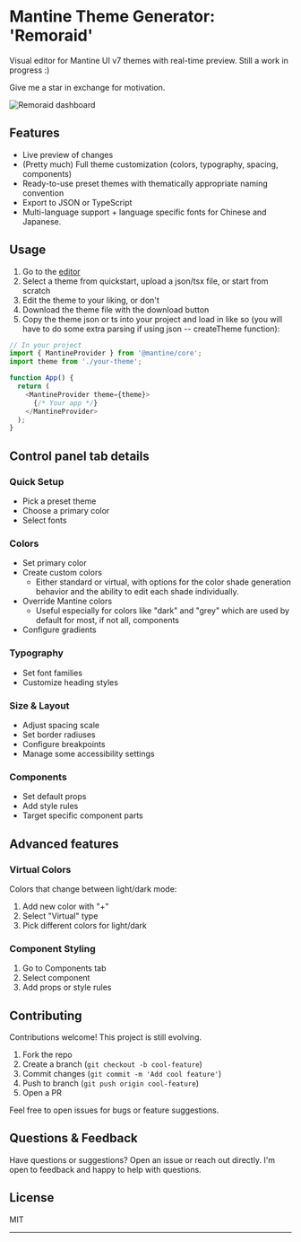 # Mantine Theme Generator: 'Remoraid'

Visual editor for Mantine UI v7 themes with real-time preview. Still a work in progress :)

Give me a star in exchange for motivation.

![Remoraid dashboard](/readme-files/remoraid.png)

## Features

- Live preview of changes
- (Pretty much) Full theme customization (colors, typography, spacing, components)
- Ready-to-use preset themes with thematically appropriate naming convention
- Export to JSON or TypeScript
- Multi-language support + language specific fonts for Chinese and Japanese.

## Usage

1. Go to the [editor](https://kahvilei.github.io/mantine-theme-generator/)
2. Select a theme from quickstart, upload a json/tsx file, or start from scratch
3. Edit the theme to your liking, or don't
4. Download the theme file with the download button
5. Copy the theme json or ts into your project and load in like so (you will have to do some extra parsing if using json -- createTheme function):

```typescript
// In your project
import { MantineProvider } from '@mantine/core';
import theme from './your-theme';

function App() {
  return (
    <MantineProvider theme={theme}>
      {/* Your app */}
    </MantineProvider>
  );
}
```

## Control panel tab details

### Quick Setup
- Pick a preset theme
- Choose a primary color
- Select fonts

### Colors
- Set primary color
- Create custom colors
  - Either standard or virtual, with options for the color shade generation behavior and the ability to edit each shade individually.
- Override Mantine colors
  - Useful especially for colors like "dark" and "grey" which are used by default for most, if not all, components
- Configure gradients

### Typography
- Set font families
- Customize heading styles

### Size & Layout
- Adjust spacing scale
- Set border radiuses
- Configure breakpoints
- Manage some accessibility settings

### Components
- Set default props
- Add style rules
- Target specific component parts

## Advanced features

### Virtual Colors
Colors that change between light/dark mode:
1. Add new color with "+"
2. Select "Virtual" type
3. Pick different colors for light/dark


### Component Styling
1. Go to Components tab
2. Select component
3. Add props or style rules

## Contributing

Contributions welcome! This project is still evolving.

1. Fork the repo
2. Create a branch (`git checkout -b cool-feature`)
3. Commit changes (`git commit -m 'Add cool feature'`)
4. Push to branch (`git push origin cool-feature`)
5. Open a PR

Feel free to open issues for bugs or feature suggestions.

## Questions & Feedback

Have questions or suggestions? Open an issue or reach out directly. I'm open to feedback and happy to help with questions.

## License

MIT

---